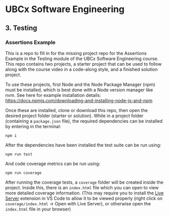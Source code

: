 # UBCx Software Engineering

## 3. Testing

### Assertions Example

This is a repo to fill in for the missing project repo for the Assertions Example in the Testing module of the UBCx Software Engineering course. This repo contains two projects, a starter project that can be used to follow along with the course video in a code-along style, and a finished solution project.

To use these projects, first Node and the Node Package Manager (npm) must be installed, which is best done with a Node version manager like nvm. See here for example installation details: https://docs.npmjs.com/downloading-and-installing-node-js-and-npm

Once these are installed, clone or download this repo, then open the desired project folder (starter or solution). While in a project folder (containing a `package.json` file), the required dependencies can be installed by entering in the terminal:

`npm i`

After the dependencies have been installed the test suite can be run using:

`npm run test`

And code coverage metrics can be run using:

`npm run coverage`

After running the coverage tests, a `coverage` folder will be created inside the project. Inside this, there is an `index.html` file which you can open to view more detailed coverage information. (This may require you to install the [Live Server](https://marketplace.visualstudio.com/items?itemName=ritwickdey.LiveServer) extension in VS Code to allow it to be viewed properly (right click on `coverage/index.html` -> Open with Live Server), or otherwise open the `index.html` file in your browser)
